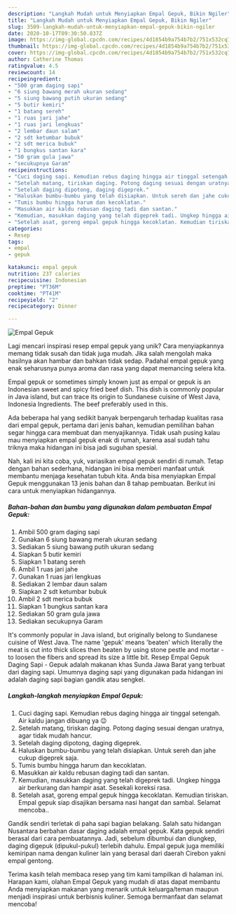 ```yaml
---
description: "Langkah Mudah untuk Menyiapkan Empal Gepuk, Bikin Ngiler"
title: "Langkah Mudah untuk Menyiapkan Empal Gepuk, Bikin Ngiler"
slug: 3509-langkah-mudah-untuk-menyiapkan-empal-gepuk-bikin-ngiler
date: 2020-10-17T09:30:50.837Z
image: https://img-global.cpcdn.com/recipes/4d1854b9a754b7b2/751x532cq70/empal-gepuk-foto-resep-utama.jpg
thumbnail: https://img-global.cpcdn.com/recipes/4d1854b9a754b7b2/751x532cq70/empal-gepuk-foto-resep-utama.jpg
cover: https://img-global.cpcdn.com/recipes/4d1854b9a754b7b2/751x532cq70/empal-gepuk-foto-resep-utama.jpg
author: Catherine Thomas
ratingvalue: 4.5
reviewcount: 14
recipeingredient:
- "500 gram daging sapi"
- "6 siung bawang merah ukuran sedang"
- "5 siung bawang putih ukuran sedang"
- "5 butir kemiri"
- "1 batang sereh"
- "1 ruas jari jahe"
- "1 ruas jari lengkuas"
- "2 lembar daun salam"
- "2 sdt ketumbar bubuk"
- "2 sdt merica bubuk"
- "1 bungkus santan kara"
- "50 gram gula jawa"
- "secukupnya Garam"
recipeinstructions:
- "Cuci daging sapi. Kemudian rebus daging hingga air tinggal setengah. Air kaldu jangan dibuang ya 😉"
- "Setelah matang, tiriskan daging. Potong daging sesuai dengan uratnya, agar tidak mudah hancur."
- "Setelah daging dipotong, daging digeprek."
- "Haluskan bumbu-bumbu yang telah disiapkan. Untuk sereh dan jahe cukup digeprek saja."
- "Tumis bumbu hingga harum dan kecoklatan."
- "Masukkan air kaldu rebusan daging tadi dan santan."
- "Kemudian, masukkan daging yang telah digeprek tadi. Ungkep hingga air berkurang dan hampir asat. Sesekali koreksi rasa."
- "Setelah asat, goreng empal gepuk hingga kecoklatan. Kemudian tiriskan. Empal gepuk siap disajikan bersama nasi hangat dan sambal. Selamat mencoba.."
categories:
- Resep
tags:
- empal
- gepuk

katakunci: empal gepuk 
nutrition: 237 calories
recipecuisine: Indonesian
preptime: "PT36M"
cooktime: "PT41M"
recipeyield: "2"
recipecategory: Dinner

---
```



![Empal Gepuk](https://img-global.cpcdn.com/recipes/4d1854b9a754b7b2/751x532cq70/empal-gepuk-foto-resep-utama.jpg)

Lagi mencari inspirasi resep empal gepuk yang unik? Cara menyiapkannya memang tidak susah dan tidak juga mudah. Jika salah mengolah maka hasilnya akan hambar dan bahkan tidak sedap. Padahal empal gepuk yang enak seharusnya punya aroma dan rasa yang dapat memancing selera kita.

Empal gepuk or sometimes simply known just as empal or gepuk is an Indonesian sweet and spicy fried beef dish. This dish is commonly popular in Java island, but can trace its origin to Sundanese cuisine of West Java, Indonesia Ingredients. The beef preferably used in this.

Ada beberapa hal yang sedikit banyak berpengaruh terhadap kualitas rasa dari empal gepuk, pertama dari jenis bahan, kemudian pemilihan bahan segar hingga cara membuat dan menyajikannya. Tidak usah pusing kalau mau menyiapkan empal gepuk enak di rumah, karena asal sudah tahu triknya maka hidangan ini bisa jadi suguhan spesial.


Nah, kali ini kita coba, yuk, variasikan empal gepuk sendiri di rumah. Tetap dengan bahan sederhana, hidangan ini bisa memberi manfaat untuk membantu menjaga kesehatan tubuh kita. Anda bisa menyiapkan Empal Gepuk menggunakan 13 jenis bahan dan 8 tahap pembuatan. Berikut ini cara untuk menyiapkan hidangannya.

<!--inarticleads1-->

##### Bahan-bahan dan bumbu yang digunakan dalam pembuatan Empal Gepuk:

1. Ambil 500 gram daging sapi
1. Gunakan 6 siung bawang merah ukuran sedang
1. Sediakan 5 siung bawang putih ukuran sedang
1. Siapkan 5 butir kemiri
1. Siapkan 1 batang sereh
1. Ambil 1 ruas jari jahe
1. Gunakan 1 ruas jari lengkuas
1. Sediakan 2 lembar daun salam
1. Siapkan 2 sdt ketumbar bubuk
1. Ambil 2 sdt merica bubuk
1. Siapkan 1 bungkus santan kara
1. Sediakan 50 gram gula jawa
1. Sediakan secukupnya Garam


It&#39;s commonly popular in Java island, but originally belong to Sundanese cuisine of West Java. The name &#39;gepuk&#39; means &#39;beaten&#39; which literally the meat is cut into thick slices then beaten by using stone pestle and mortar - to loosen the fibers and spread its size a little bit. Resep Empal Gepuk Daging Sapi - Gepuk adalah makanan khas Sunda Jawa Barat yang terbuat dari daging sapi. Umumnya daging sapi yang digunakan pada hidangan ini adalah daging sapi bagian gandik atau sengkel. 

<!--inarticleads2-->

##### Langkah-langkah menyiapkan Empal Gepuk:

1. Cuci daging sapi. Kemudian rebus daging hingga air tinggal setengah. Air kaldu jangan dibuang ya 😉
1. Setelah matang, tiriskan daging. Potong daging sesuai dengan uratnya, agar tidak mudah hancur.
1. Setelah daging dipotong, daging digeprek.
1. Haluskan bumbu-bumbu yang telah disiapkan. Untuk sereh dan jahe cukup digeprek saja.
1. Tumis bumbu hingga harum dan kecoklatan.
1. Masukkan air kaldu rebusan daging tadi dan santan.
1. Kemudian, masukkan daging yang telah digeprek tadi. Ungkep hingga air berkurang dan hampir asat. Sesekali koreksi rasa.
1. Setelah asat, goreng empal gepuk hingga kecoklatan. Kemudian tiriskan. Empal gepuk siap disajikan bersama nasi hangat dan sambal. Selamat mencoba..


Gandik sendiri terletak di paha sapi bagian belakang. Salah satu hidangan Nusantara berbahan dasar daging adalah empal gepuk. Kata gepuk sendiri berasal dari cara pembuatannya. Jadi, sebelum dibumbui dan diungkep, daging digepuk (dipukul-pukul) terlebih dahulu. Empal gepuk juga memiliki kemiripan nama dengan kuliner lain yang berasal dari daerah Cirebon yakni empal gentong. 

Terima kasih telah membaca resep yang tim kami tampilkan di halaman ini. Harapan kami, olahan Empal Gepuk yang mudah di atas dapat membantu Anda menyiapkan makanan yang menarik untuk keluarga/teman maupun menjadi inspirasi untuk berbisnis kuliner. Semoga bermanfaat dan selamat mencoba!
